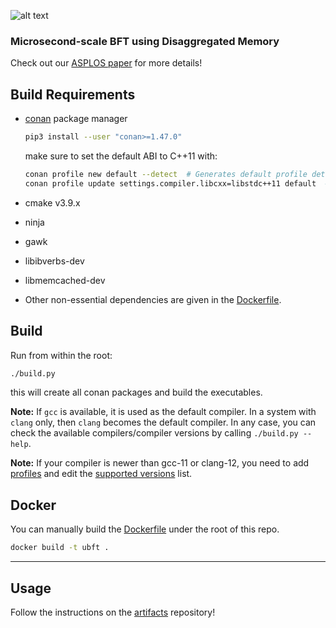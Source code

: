 ![alt text](logo/ubft-logo.png "uBFT")
### Microsecond-scale BFT using Disaggregated Memory
Check out our [ASPLOS paper]() for more details!

## Build Requirements

- [conan](https://conan.io/) package manager
    ```sh
    pip3 install --user "conan>=1.47.0"
    ```

    make sure to set the default ABI to C++11 with:

    ```sh
    conan profile new default --detect  # Generates default profile detecting GCC and sets old ABI
    conan profile update settings.compiler.libcxx=libstdc++11 default  # Sets libcxx to C++11 ABI
    ```

- cmake v3.9.x
- ninja
- gawk
- libibverbs-dev
- libmemcached-dev
- Other non-essential dependencies are given in the [Dockerfile](https://github.com/LPD-EPFL/ubft/blob/master/Dockerfile).

## Build

Run from within the root:

```sh
./build.py
```

this will create all conan packages and build the executables.

__Note:__ If `gcc` is available, it is used as the default compiler. In a system with `clang` only, then `clang` becomes the default compiler. In any case, you can check the available compilers/compiler versions by calling `./build.py --help`.

__Note:__ If your compiler is newer than gcc-11 or clang-12, you need to add [profiles](https://github.com/LPD-EPFL/ubft/tree/master/conan/profiles) and edit the [supported versions](https://github.com/LPD-EPFL/ubft/blob/master/conan/compilers/link.sh) list.

## Docker

You can manually build the [Dockerfile](https://github.com/LPD-EPFL/ubft/blob/master/Dockerfile) under the root of this repo.

```sh
docker build -t ubft .
```
---


## Usage

Follow the instructions on the [artifacts](https://github.com/LPD-EPFL/ubft-artifacts) repository!

